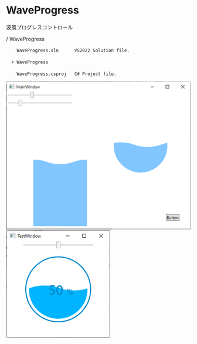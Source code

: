 # WaveProgress
波風プログレスコントロール

/ WaveProgress

        WaveProgress.sln      VS2022 Solution file.

      + WaveProgress

        WaveProgress.csproj   C# Project file.

![WaveProgress](https://github.com/AMORICHIKA/WaveProgress/blob/main/image1.png?raw=true)
![WaveProgress](https://github.com/AMORICHIKA/WaveProgress/blob/main/image2.png?raw=true)
